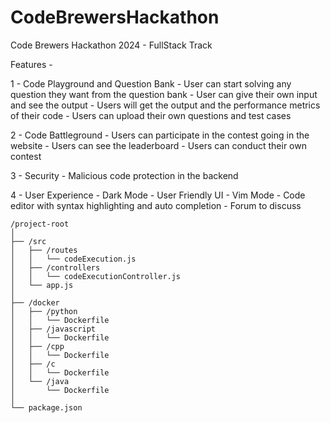 # CodeBrewersHackathon
Code Brewers Hackathon 2024 - FullStack Track

Features - 

1 - Code Playground and Question Bank
    - User can start solving any question they want from the question bank
    - User can give their own input and see the output
    - Users will get the output and the performance metrics of their code
    - Users can upload their own questions and test cases

2 - Code Battleground
    - Users can participate in the contest going in the website
    - Users can see the leaderboard
    - Users can conduct their own contest

3 - Security 
    - Malicious code protection in the backend

4 - User Experience
    - Dark Mode
    - User Friendly UI
    - Vim Mode
    - Code editor with syntax highlighting and auto completion
    - Forum to discuss

```
/project-root
│
├── /src
│   ├── /routes
│   │   └── codeExecution.js
│   ├── /controllers
│   │   └── codeExecutionController.js
│   └── app.js
│
├── /docker
│   ├── /python
│   │   └── Dockerfile
│   ├── /javascript
│   │   └── Dockerfile
│   ├── /cpp
│   │   └── Dockerfile
│   ├── /c
│   │   └── Dockerfile
│   └── /java
│       └── Dockerfile
│
└── package.json
```
